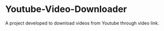 # Youtube-Video-Downloader
A project developed to download videos from Youtube through video link. 
